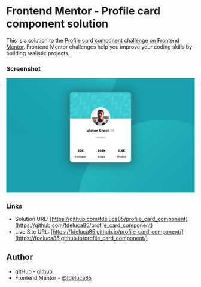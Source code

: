 # Frontend Mentor - Profile card component solution

This is a solution to the [Profile card component challenge on Frontend Mentor](https://www.frontendmentor.io/challenges/profile-card-component-cfArpWshJ). Frontend Mentor challenges help you improve your coding skills by building realistic projects. 

### Screenshot

![screenshot](./img/Screenshot_1.png)

### Links

- Solution URL: [https://github.com/fdeluca85/profile_card_component](https://github.com/fdeluca85/profile_card_component)
- Live Site URL: [https://fdeluca85.github.io/profile_card_component/](https://fdeluca85.github.io/profile_card_component/)


## Author

- gitHub - [github](https://github.com/fdeluca85)
- Frontend Mentor - [@fdeluca85](https://www.frontendmentor.io/profile/fdeluca85)